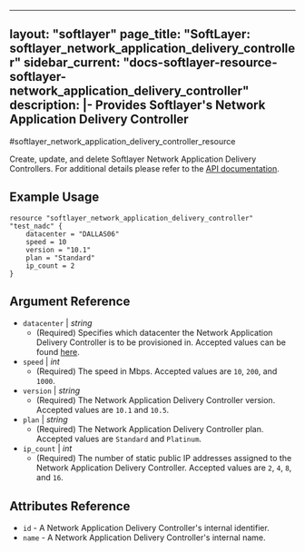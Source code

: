---
layout: "softlayer"
page_title: "SoftLayer: softlayer_network_application_delivery_controller"
sidebar_current: "docs-softlayer-resource-softlayer-network_application_delivery_controller"
description: |-
  Provides Softlayer's Network Application Delivery Controller
-------------------------------------------

#softlayer_network_application_delivery_controller_resource

Create, update, and delete Softlayer Network Application Delivery Controllers. For additional details please refer to the [API documentation](http://sldn.softlayer.com/reference/datatypes/SoftLayer_Network_Application_Delivery_Controller).
## Example Usage

```
resource "softlayer_network_application_delivery_controller" "test_nadc" {
    datacenter = "DALLAS06"
    speed = 10
    version = "10.1"
    plan = "Standard"
    ip_count = 2
}
```

## Argument Reference

* `datacenter` | *string*
    * (Required) Specifies which datacenter the Network Application Delivery Controller is to be provisioned in. Accepted values can be found [here](http://www.softlayer.com/data-centers).
* `speed` | *int*
    * (Required) The speed in Mbps. Accepted values are `10`, `200`, and `1000`.
* `version` | *string*
    * (Required) The Network Application Delivery Controller version. Accepted values are `10.1` and `10.5`.
* `plan` | *string*
    * (Required) The Network Application Delivery Controller plan. Accepted values are `Standard` and `Platinum`.
* `ip_count` | *int*
    * (Required) The number of static public IP addresses assigned to the Network Application Delivery Controller. Accepted values are `2`, `4`, `8`, and `16`.

## Attributes Reference

* `id` - A Network Application Delivery Controller's internal identifier.
* `name` - A Network Application Delivery Controller's internal name.

